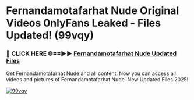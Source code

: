 # Fernandamotafarhat Nude Original Videos 0nlyFans Leaked - Files Updated! (99vqy)

<h3>🔴 CLICK HERE 🌐==►► <a href="https://tinyurl.com/yc6ubb5a" rel="nofollow">Fernandamotafarhat Nude Updated Files</a></h3>

Get Fernandamotafarhat Nude and all content. Now you can access all videos and pictures of Fernandamotafarhat Nude. New Updated Files 2025!

[![99vqy](https://i.imgur.com/7eu0CRL.gif)](https://tinyurl.com/yc6ubb5a)
